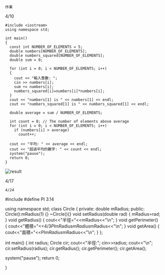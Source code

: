 ```
作業
```
4/10
```
#include <iostream>
using namespace std;

int main()
{
  const int NUMBER_OF_ELEMENTS = 5;
  double numbers[NUMBER_OF_ELEMENTS];
  double numbers_squared[NUMBER_OF_ELEMENTS];
  double sum = 0;

  for (int i = 0; i < NUMBER_OF_ELEMENTS; i++)
  {
    cout << "輸入整數: ";
    cin >> numbers[i];
    sum += numbers[i];
    numbers_squared[i]=numbers[i]*numbers[i];
  }
  cout << "numbers[1] is " << numbers[1] << endl;
  cout << "numbers_squared[1] is " << numbers_squared[1] << endl;
  
  double average = sum / NUMBER_OF_ELEMENTS;

  int count = 0; // The number of elements above average
  for (int i = 0; i < NUMBER_OF_ELEMENTS; i++)
    if (numbers[i] > average)
      count++;

  cout << "平均: " << average << endl;
  cout << "超過平均的數字: " << count << endl;
  system("pause"); 
  return 0;
}
```

![result]()

4/17
```
4/24
```
#include <iostream> 
#define PI 3.14 

using namespace std; 
class Circle 
{ 
private: 
double mRadius; 
public: 
Circle():mRadius(1) 
{} 
~Circle(){} 
void setRadius(double rad) 
{ 
mRadius=rad;  
} 
void getRadius() 
{ 
cout<<"半徑="<<mRadius<<"\n";
} 
void getPerimeter() 
{ 
cout<<"體積="<<4/3*PI*mRadius*mRadius*mRadius<<"\n";
} 
void getArea() 
{ 
cout<<"面積="<<PI*mRadius*mRadius<<"\n";
} 
}; 

int main() 
{ 
int radius; 
Circle cir; 
cout<<"半徑:"; 
cin>>radius; 
cout<<"\n"; 
cir.setRadius(radius); 
cir.getRadius(); 
cir.getPerimeter(); 
cir.getArea(); 

system("pause"); 
return 0; 

} 

```
